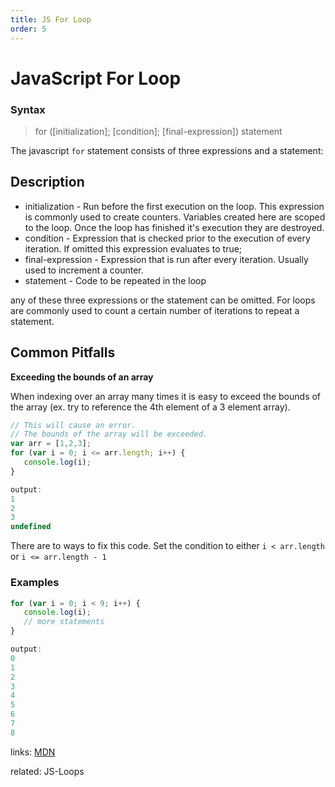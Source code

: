 ```yaml
---
title: JS For Loop
order: 5
---
```

# JavaScript For Loop

### Syntax

> for ([initialization]; [condition]; [final-expression]) statement

The javascript `for` statement consists of three expressions and a statement:

## Description

- initialization - Run before the first execution on the loop. This expression is commonly used to create counters. Variables created here are scoped to the loop. Once the loop has finished it's execution they are destroyed.
- condition - Expression that is checked prior to the execution of every iteration. If omitted this expression evaluates to true;
- final-expression - Expression that is run after every iteration. Usually used to increment a counter.
- statement - Code to be repeated in the loop

any of these three expressions or the statement can be omitted. For loops are commonly used to count a certain number of iterations to repeat a statement.

## Common Pitfalls

**Exceeding the bounds of an array**

When indexing over an array many times it is easy to exceed the bounds of the array (ex. try to reference the 4th element of a 3 element array).

```javascript
// This will cause an error.
// The bounds of the array will be exceeded.
var arr = [1,2,3];
for (var i = 0; i <= arr.length; i++) {
   console.log(i);
}

output:
1
2
3
undefined
```

There are to ways to fix this code. Set the condition to either `i < arr.length` or `i <= arr.length - 1`

### Examples

```javascript
for (var i = 0; i < 9; i++) {
   console.log(i);
   // more statements
}

output:
0
1
2
3
4
5
6
7
8
```

links: [MDN](https://developer.mozilla.org/en-US/docs/Web/JavaScript/Reference/Statements/for)

related: JS-Loops
